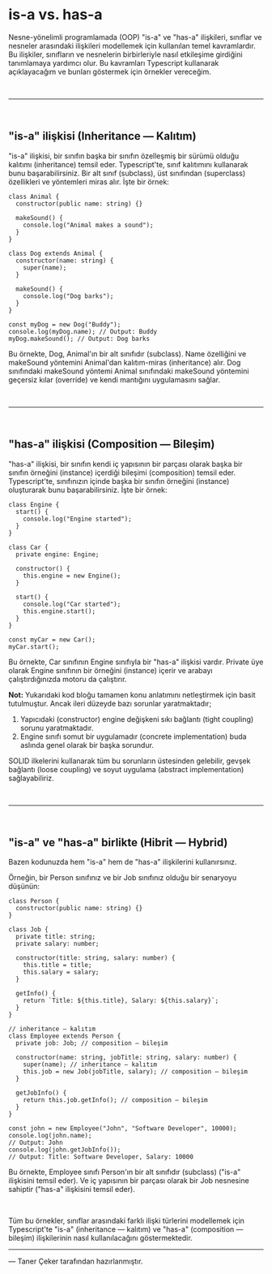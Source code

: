 <br/>

# is-a vs. has-a

Nesne-yönelimli programlamada (OOP) "is-a" ve "has-a" ilişkileri, sınıflar ve nesneler arasındaki ilişkileri modellemek için kullanılan temel kavramlardır. Bu ilişkiler, sınıfların ve nesnelerin birbirleriyle nasıl etkileşime girdiğini tanımlamaya yardımcı olur. Bu kavramları Typescript kullanarak açıklayacağım ve bunları göstermek için örnekler vereceğim.

<br/>

---

<br/>

## "is-a" ilişkisi (Inheritance — Kalıtım)

"is-a" ilişkisi, bir sınıfın başka bir sınıfın özelleşmiş bir sürümü olduğu kalıtımı (inheritance) temsil eder. Typescript'te, sınıf kalıtımını kullanarak bunu başarabilirsiniz. Bir alt sınıf (subclass), üst sınıfından (superclass) özellikleri ve yöntemleri miras alır. İşte bir örnek:

```tsx
class Animal {
  constructor(public name: string) {}

  makeSound() {
    console.log("Animal makes a sound");
  }
}

class Dog extends Animal {
  constructor(name: string) {
    super(name);
  }

  makeSound() {
    console.log("Dog barks");
  }
}

const myDog = new Dog("Buddy");
console.log(myDog.name); // Output: Buddy
myDog.makeSound(); // Output: Dog barks
```

Bu örnekte, Dog, Animal'ın bir alt sınıfıdır (subclass). Name özelliğini ve makeSound yöntemini Animal'dan kalıtım-miras (inheritance) alır. Dog sınıfındaki makeSound yöntemi Animal sınıfındaki makeSound yöntemini geçersiz kılar (override) ve kendi mantığını uygulamasını sağlar.

<br/>

---

<br/>

## "has-a" ilişkisi (Composition — Bileşim)

"has-a" ilişkisi, bir sınıfın kendi iç yapısının bir parçası olarak başka bir sınıfın örneğini (instance) içerdiği bileşimi (composition) temsil eder. Typescript'te, sınıfınızın içinde başka bir sınıfın örneğini (instance) oluşturarak bunu başarabilirsiniz. İşte bir örnek:

```tsx
class Engine {
  start() {
    console.log("Engine started");
  }
}

class Car {
  private engine: Engine;

  constructor() {
    this.engine = new Engine();
  }

  start() {
    console.log("Car started");
    this.engine.start();
  }
}

const myCar = new Car();
myCar.start();
```

Bu örnekte, Car sınıfının Engine sınıfıyla bir "has-a" ilişkisi vardır. Private üye olarak Engine sınıfının bir örneğini (instance) içerir ve arabayı çalıştırdığınızda motoru da çalıştırır.

**Not:** Yukarıdaki kod bloğu tamamen konu anlatımını netleştirmek için basit tutulmuştur. Ancak ileri düzeyde bazı sorunlar yaratmaktadır;

1. Yapıcıdaki (constructor) engine değişkeni sıkı bağlantı (tight coupling) sorunu yaratmaktadır.
2. Engine sınıfı somut bir uygulamadır (concrete implementation) buda aslında genel olarak bir başka sorundur.

SOLID ilkelerini kullanarak tüm bu sorunların üstesinden gelebilir, gevşek bağlantı (loose coupling) ve soyut uygulama (abstract implementation) sağlayabiliriz.

<br/>

---

<br/>

## "is-a" ve "has-a" birlikte (Hibrit — Hybrid)

Bazen kodunuzda hem "is-a" hem de "has-a" ilişkilerini kullanırsınız.

Örneğin, bir Person sınıfınız ve bir Job sınıfınız olduğu bir senaryoyu düşünün:

```tsx
class Person {
  constructor(public name: string) {}
}

class Job {
  private title: string;
  private salary: number;

  constructor(title: string, salary: number) {
    this.title = title;
    this.salary = salary;
  }

  getInfo() {
    return `Title: ${this.title}, Salary: ${this.salary}`;
  }
}

// inheritance — kalıtım
class Employee extends Person {
  private job: Job; // composition — bileşim

  constructor(name: string, jobTitle: string, salary: number) {
    super(name); // inheritance — kalıtım
    this.job = new Job(jobTitle, salary); // composition — bileşim
  }

  getJobInfo() {
    return this.job.getInfo(); // composition — bileşim
  }
}

const john = new Employee("John", "Software Developer", 10000);
console.log(john.name);
// Output: John
console.log(john.getJobInfo());
// Output: Title: Software Developer, Salary: 10000
```

Bu örnekte, Employee sınıfı Person'ın bir alt sınıfıdır (subclass) ("is-a" ilişkisini temsil eder). Ve iç yapısının bir parçası olarak bir Job nesnesine sahiptir ("has-a" ilişkisini temsil eder).

<br/>

Tüm bu örnekler, sınıflar arasındaki farklı ilişki türlerini modellemek için Typescript'te
"is-a" (inheritance — kalıtım) ve "has-a" (composition — bileşim) ilişkilerinin nasıl kullanılacağını göstermektedir.

---

— Taner Çeker tarafından hazırlanmıştır.

